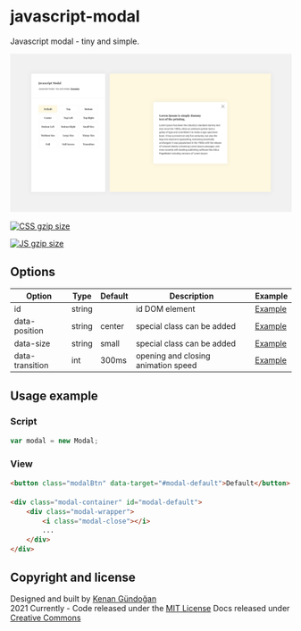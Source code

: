 # javascript-modal
Javascript modal - tiny and simple.

![Javascript Modal](https://raw.githubusercontent.com/kenangundogan/javascript-modal/main/asset/javascript-modal-cover.png)

<p>
<a href="https://github.com/kenangundogan/javascript-modal/blob/master/dist/style/style.css"><img src="http://img.badgesize.io/kenangundogan/javascript-modal/master/dist/style/style.css?compression=gzip&label=CSS+gzip+size" alt="CSS gzip size"></a>

<a href="https://github.com/kenangundogan/javascript-modal/blob/master/dist/script/script.js"><img src="http://img.badgesize.io/kenangundogan/javascript-modal/master/dist/script/script.js?compression=gzip&label=CSS+gzip+size" alt="JS gzip size"></a>
</p>

## Options
Option | Type | Default | Description | Example
------ | ---- | ------- | ----------- | -----------
id | string |  | id DOM element | [Example](https://kenangundogan.github.io/javascript-modal/index)
data-position | string | center | special class can be added | [Example](https://kenangundogan.github.io/javascript-modal/index)
data-size | string | small | special class can be added | [Example](https://kenangundogan.github.io/javascript-modal/index)
data-transition | int | 300ms | opening and closing animation speed | [Example](https://kenangundogan.github.io/javascript-modal/index)

## Usage example
### Script
```javascript
var modal = new Modal;
```

### View
```html
<button class="modalBtn" data-target="#modal-default">Default</button>

<div class="modal-container" id="modal-default">
    <div class="modal-wrapper">
        <i class="modal-close"></i>
        ...
    </div>
</div>
```

## Copyright and license
Designed and built by [Kenan Gündoğan](https://www.linkedin.com/in/kenangundogan/)
<br>
2021 Currently - Code released under the [MIT License](https://github.com/kenangundogan/javascript-modal/blob/master/LICENSE)
Docs released under [Creative Commons](https://creativecommons.org/licenses/by/3.0/)
